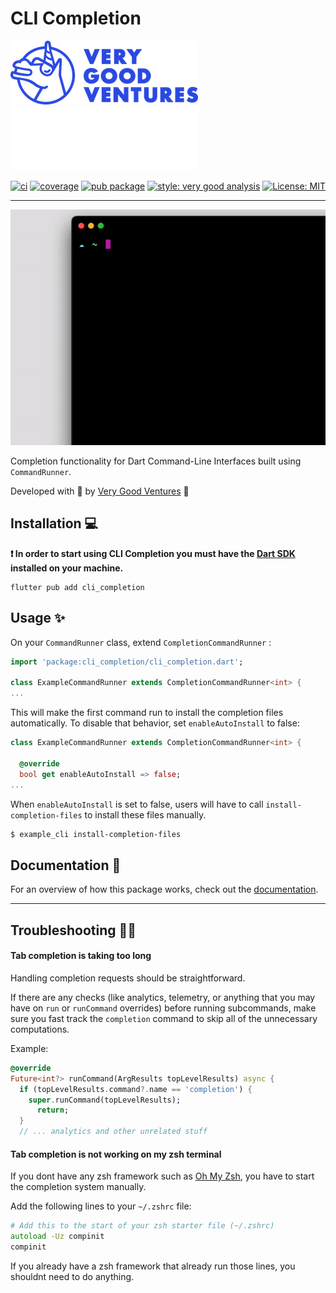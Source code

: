 
# CLI Completion

[![Very Good Ventures][logo_black]][very_good_ventures_link_light]
[![Very Good Ventures][logo_white]][very_good_ventures_link_dark]


[![ci][ci_badge]][ci_link]
[![coverage][coverage_badge]][ci_link]
[![pub package][pub_badge]][pub_link]
[![style: very good analysis][very_good_analysis_badge]][very_good_analysis_link]
[![License: MIT][license_badge]][license_link]

---

![screen][screen_gif]

Completion functionality for Dart Command-Line Interfaces built using `CommandRunner`.

Developed with 💙 by [Very Good Ventures][very_good_ventures_link] 🦄


## Installation 💻

**❗ In order to start using CLI Completion you must have the [Dart SDK][dart_install_link] installed
on your machine.**

```
flutter pub add cli_completion
```



## Usage ✨

On your `CommandRunner` class, extend `CompletionCommandRunner` :

```dart
import 'package:cli_completion/cli_completion.dart';

class ExampleCommandRunner extends CompletionCommandRunner<int> {
...
```
This will make the first command run to install the completion files automatically. To disable that behavior, set `enableAutoInstall` to false:

```dart
class ExampleCommandRunner extends CompletionCommandRunner<int> {
  
  @override
  bool get enableAutoInstall => false;
...
```

When `enableAutoInstall` is set to false, users will have to call `install-completion-files` to install these files manually.

```bash
$ example_cli install-completion-files
```

## Documentation 📝

For an overview of how this package works, check out the [documentation][docs_link].

---

## Troubleshooting 🧠🔨

#### Tab completion is taking too long

Handling completion requests should be straightforward.

If there are any checks (like analytics, telemetry, or anything that you may have on `run` or `runCommand` overrides) before running subcommands, make sure you fast track the `completion` command to skip all of the unnecessary computations.

Example:

```dart
@override
Future<int?> runCommand(ArgResults topLevelResults) async {
  if (topLevelResults.command?.name == 'completion') {
    super.runCommand(topLevelResults);
      return;
  }
  // ... analytics and other unrelated stuff 
```

#### Tab completion is not working on my zsh terminal

If you dont have any zsh framework such as [Oh My Zsh][oh_my_zsh], you have to start the completion system manually.

Add the following lines to your `~/.zshrc` file:

```zsh
# Add this to the start of your zsh starter file (~/.zshrc)
autoload -Uz compinit
compinit
```

If you already have a zsh framework that already run those lines, you shouldnt need to do anything.


[dart_install_link]: https://dart.dev/get-dart
[license_badge]: https://img.shields.io/badge/license-MIT-blue.svg
[license_link]: https://opensource.org/licenses/MIT
[screen_gif]: https://raw.githubusercontent.com/VeryGoodOpenSource/cli_completion/main/doc/screen.gif
[logo_black]: https://raw.githubusercontent.com/VGVentures/very_good_brand/main/styles/README/vgv_logo_black.png#gh-light-mode-only
[logo_white]: https://raw.githubusercontent.com/VGVentures/very_good_brand/main/styles/README/vgv_logo_white.png#gh-dark-mode-only
[very_good_analysis_badge]: https://img.shields.io/badge/style-very_good_analysis-B22C89.svg
[very_good_analysis_link]: https://pub.dev/packages/very_good_analysis
[very_good_ventures_link]: https://verygood.ventures
[very_good_ventures_link_light]: https://verygood.ventures#gh-light-mode-only
[very_good_ventures_link_dark]: https://verygood.ventures#gh-dark-mode-only
[very_good_workflows_link]: https://github.com/VeryGoodOpenSource/very_good_workflows
[docs_link]: https://github.com/VeryGoodOpenSource/cli_completion/tree/main/doc
[pub_link]: https://cli_completion.pckg.pub
[pub_badge]: https://img.shields.io/pub/v/cli_completion.svg
[coverage_badge]: https://raw.githubusercontent.com/VeryGoodOpenSource/cli_completion/main/coverage_badge.svg
[ci_badge]: https://github.com/VeryGoodOpenSource/cli_completion/workflows/ci/badge.svg
[ci_link]: https://github.com/VeryGoodOpenSource/cli_completion/actions
[oh_my_zsh]: https://ohmyz.sh/
